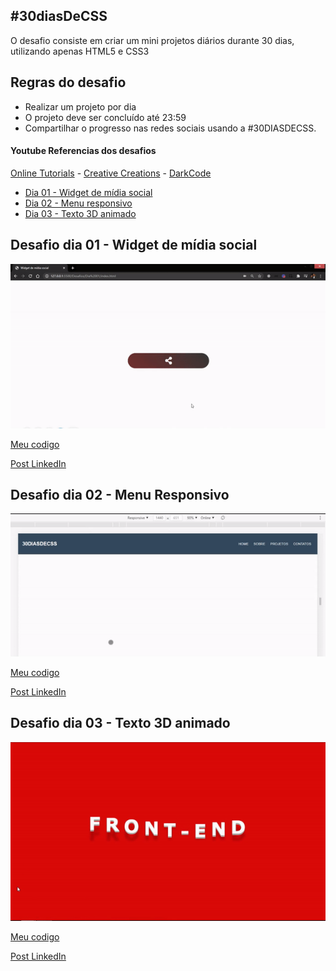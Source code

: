 ## #30diasDeCSS

 O desafio consiste em criar um mini projetos diários durante 30 dias, utilizando apenas HTML5 e CSS3

## Regras do desafio

* Realizar um projeto por dia
* O projeto deve ser concluído até 23:59
* Compartilhar o progresso nas redes sociais usando a #30DIASDECSS.



#### Youtube Referencias dos desafios
[Online Tutorials](https://www.youtube.com/channel/UCbwXnUipZsLfUckBPsC7Jog) - 
[Creative Creations](https://www.youtube.com/channel/UCOKmVksbzoKJKmtu7rlEM1A) - 
[DarkCode](https://www.youtube.com/channel/UCD3KVjbb7aq2OiOffuungzw)




* [Dia 01 - Widget de mídia social](#id01)
* [Dia 02 - Menu responsivo](#id02)
* [Dia 03 - Texto 3D animado](#id03)



##  Desafio dia 01 - Widget de mídia social <a name="id01"></a>
![Dia 01](https://github.com/SilvioDiasJr/desafio-30diasdecss/blob/master/Desafios/Dia%2001/widget-media-social.gif)


[Meu codigo](https://github.com/SilvioDiasJr/desafio-30diasdecss/tree/master/Desafios/Dia%2001)


[Post LinkedIn](https://www.linkedin.com/feed/update/urn:li:activity:6762568415031922688/) 


##  Desafio dia 02 - Menu Responsivo <a name="id02"></a>
![Dia 02](https://github.com/SilvioDiasJr/desafio-30diasdecss/blob/master/Desafios/Dia%2002/menu-responsivo.gif)


[Meu codigo](https://github.com/SilvioDiasJr/desafio-30diasdecss/tree/master/Desafios/Dia%2002)


[Post LinkedIn](https://www.linkedin.com/feed/update/urn:li:activity:6762848236718833664/) 


##  Desafio dia 03 - Texto 3D animado<a name="id03"></a>
![Dia 03](https://github.com/SilvioDiasJr/desafio-30diasdecss/blob/master/Desafios/Dia%2003/texto-animado.gif)


[Meu codigo](https://github.com/SilvioDiasJr/desafio-30diasdecss/tree/master/Desafios/Dia%2003)


[Post LinkedIn](https://www.linkedin.com/feed/update/urn:li:activity:6763197776223338496/) 

